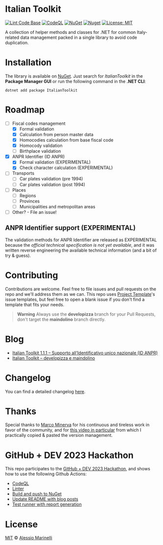 # Italian Toolkit

[![Lint Code Base](https://github.com/defkon1/italian-toolkit/actions/workflows/linter.yml/badge.svg)](https://github.com/defkon1/italian-toolkit/actions/workflows/linter.yml)
[![CodeQL](https://github.com/defkon1/italian-toolkit/actions/workflows/codeql.yml/badge.svg)](https://github.com/defkon1/italian-toolkit/actions/workflows/codeql.yml)
[![NuGet](https://img.shields.io/nuget/v/ItalianToolkit.svg?style=flat-square)](https://www.nuget.org/packages/ItalianToolkit)
[![Nuget](https://img.shields.io/nuget/dt/ItalianToolkit)](https://www.nuget.org/packages/ItalianToolkit)
[![License: MIT](https://img.shields.io/badge/License-MIT-yellow.svg)](https://github.com/defkon1/italian-toolkit/blob/master/LICENSE)

A collection of helper methods and classes for .NET for common Italy-related data management packed in a single library to avoid code duplication.

# Installation

The library is available on [NuGet](https://www.nuget.org/packages/ItalianToolkit). Just search for *ItalianToolkit* in the **Package Manager GUI** or run the following command in the **.NET CLI**:

    dotnet add package ItalianToolkit

# Roadmap

- [ ] Fiscal codes management
  - [x] Formal validation
  - [x] Calculation from person master data
  - [x] Homocodies calculation from base fiscal code
  - [x] Homocody validation
  - [ ] Birthplace validation
- [x] ANPR Identifier (ID ANPR)
  - [x] Formal validation (EXPERIMENTAL)
  - [x] Check character calculation (EXPERIMENTAL)
- [ ] Transports
  - [ ] Car plates validation (pre 1994)
  - [ ] Car plates validation (post 1994) 
- [ ] Places
  - [ ] Regions
  - [ ] Provinces
  - [ ] Municipalities and metropolitan areas
- [ ] Other? - File an issue!

## ANPR Identifier support (EXPERIMENTAL)

The validation methods for ANPR Identifier are released as EXPERIMENTAL because the *official technical specification is not yet available*, and it was written reverse engineering the available technical information (and a bit of try & guess). 

# Contributing

Contributions are welcome. Feel free to file issues and pull requests on the repo and we'll address them as we can. 
This repo uses [Project Template](https://github.com/Josee9988/project-template)'s issue templates, but feel free to open a blank issue if you don't find a template that fits your needs.

> **Warning**
Always use the **developizza** branch for your Pull Requests, don't target the **maindolino** branch directly.

# Blog
<!-- BLOG-POST-LIST:START -->
- [Italian Toolkit 1.1.1 – Supporto all’Identificativo unico nazionale &lpar;ID ANPR&rpar;](https://www.alessiomarinelli.it/2023/06/italian-toolkit-1-1-1-supporto-allidentificativo-unico-nazionale-id-anpr/)
- [Italian Toolkit – developizza e maindolino](https://www.alessiomarinelli.it/2023/05/italian-toolkit-developizza-e-maindolino/)
<!-- BLOG-POST-LIST:END -->

# Changelog

You can find a detailed changelog [here](https://github.com/Defkon1/italian-toolkit/blob/maindolino/CHANGELOG.md).

# Thanks

Special thanks to [Marco Minerva](https://github.com/marcominerva/) for his continuous and tireless work in favor of the community, and for [this video in particular](https://www.youtube.com/watch?v=N-MYq7HXhew) from which I practically copied & pasted the version management.

# GitHub + DEV 2023 Hackathon

This repo participates to the [GitHub + DEV 2023 Hackathon](tps://dev.to/devteam/announcing-the-github-dev-2023-hackathon-4ocn), and shows how to use the following Github Actions:
 * [CodeQL](https://github.com/Defkon1/italian-toolkit/blob/maindolino/.github/workflows/codeql.yml)
 * [Linter](https://github.com/Defkon1/italian-toolkit/blob/maindolino/.github/workflows/linter.yml)
 * [Build and push to NuGet](https://github.com/Defkon1/italian-toolkit/blob/maindolino/.github/workflows/publish-to-nuget.yml)
 * [Update README with blog posts](https://github.com/Defkon1/italian-toolkit/blob/maindolino/.github/workflows/blog-posts-workflow.yml)
 * [Test runner with report generation](https://github.com/Defkon1/italian-toolkit/blob/maindolino/.github/workflows/test-runner.yml)

# License

[MIT](https://github.com/defkon1/italian-toolkit/blob/master/LICENSE) © [Alessio Marinelli](https://www.alessiomarinelli.it/)
